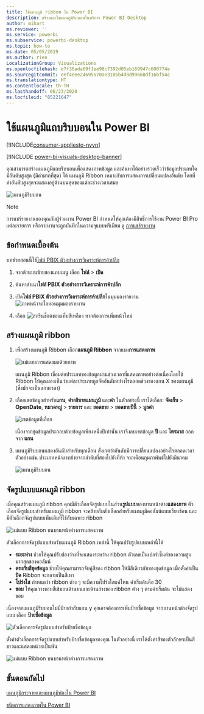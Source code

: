 ```yaml
---
title: ใช้แผนภูมิ ribbon ใน Power BI
description: สร้างและใชแผนภูมิริบบอนในบริการ Power BI Desktop
author: mihart
ms.reviewer: ''
ms.service: powerbi
ms.subservice: powerbi-desktop
ms.topic: how-to
ms.date: 05/05/2019
ms.author: rien
LocalizationGroup: Visualizations
ms.openlocfilehash: e7f36ada69f1ee98c7392d05eb169947c600774e
ms.sourcegitcommit: eef4eee24695570ae3186b4d8d99660df16bf54c
ms.translationtype: HT
ms.contentlocale: th-TH
ms.lasthandoff: 06/23/2020
ms.locfileid: "85221647"
---
```

# <a name="create-ribbon-charts-in-power-bi"></a>ใช้แผนภูมิแถบริบบอนใน Power BI

[!INCLUDE[consumer-appliesto-nyyn](../includes/consumer-appliesto-nyyn.md)]    

[!INCLUDE [power-bi-visuals-desktop-banner](../includes/power-bi-visuals-desktop-banner.md)]

คุณสามารถสร้างแผนภูมิแถบริบบอนเพื่อแสดงภาพข้อมูล และค้นหาได้อย่างรวดเร็วว่าข้อมูลประเภทใดมีอันดับสูงสุด (มีค่ามากที่สุด) ได้ แผนภูมิ Ribbon เหมาะกับการแสดงการเปลี่ยนแปลงอันดับ โดยที่ค่าอันดับสูงสุดจะแสดงอยู่ด้านบนสุดของแต่ละช่วงเวลาเสมอ 

![แผนภูมิริบบอน](media/desktop-ribbon-charts/ribbon-charts-01.png)

> [!NOTE]
> การแชร์รายงานของคุณกับผู้ร่วมงาน Power BI กำหนดให้คุณต้องมีสิทธิ์การใช้งาน Power BI Pro แต่ละรายการ หรือรายงานจะถูกบันทึกในความจุแบบพรีเมียม ดู [การแชร์รายงาน](../collaborate-share/service-share-reports.md)

## <a name="prerequisites"></a>ข้อกำหนดเบื้องต้น

บทช่วยสอนนี้ใช้[ไฟล์ PBIX ตัวอย่างการวิเคราะห์การค้าปลีก](https://download.microsoft.com/download/9/6/D/96DDC2FF-2568-491D-AAFA-AFDD6F763AE3/Retail%20Analysis%20Sample%20PBIX.pbix)

1. จากด้านบนซ้ายของแถบเมนู เลือก **ไฟล์** > **เปิด**
   
2. ค้นหาสำเนา**ไฟล์ PBIX ตัวอย่างการวิเคราะห์การค้าปลีก**

1. เปิด**ไฟล์ PBIX ตัวอย่างการวิเคราะห์การค้าปลีก**ในมุมมองรายงาน ![ภาพหน้าจอไอคอนมุมมองรายงาน](media/power-bi-visualization-kpi/power-bi-report-view.png)

1. เลือก ![สกรีนช็อตของแท็บสีเหลือง](media/power-bi-visualization-kpi/power-bi-yellow-tab.png) หากต้องการเพิ่มหน้าใหม่

## <a name="create-a-ribbon-chart"></a>สร้างแผนภูมิ ribbon

1. เพื่อสร้างแผนภูมิ Ribbon เลือก**แผนภูมิ Ribbon** จากแผง**การแสดงภาพ**

    ![แม่แบบการแสดงผลด้วยภาพ](media/desktop-ribbon-charts/power-bi-template.png)

    แผนภูมิ Ribbon เชื่อมต่อประเภทของข้อมูลผ่านช่วงเวลาที่แสดงภาพอย่างต่อเนื่องโดยใช้ Ribbon ให้คุณมองเห็นว่าแต่ละประเภทถูกจัดอันดับอย่างไรตลอดช่วงของแกน X ของแผนภูมิ (ซึ่งมักจะเป็นแกนเวลา)

2. เลือกเขตข้อมูลสำหรับ**แกน**, **คำอธิบายแผนภูมิ** และ**ค่า**  ในตัวอย่างนี้ เราได้เลือก: **จัดเก็บ** > **OpenDate**, **หมวดหมู่** > **รายการ** และ **ยอดขาย** > **ยอดขายปีนี้** > **มูลค่า**  

    ![เขตข้อมูลที่เลือก](media/desktop-ribbon-charts/power-bi-ribbon-values.png)

    เนื่องจากชุดข้อมูลประกอบด้วยข้อมูลเพียงหนึ่งปีเท่านั้น เราจึงลบเขตข้อมูล **ปี** และ **ไตรมาส** ออกจาก **แกน**

3. แผนภูมิริบบอนแสดงอันดับสำหรับทุกเดือน สังเกตว่าอันดับมีการเปลี่ยนแปลงอย่างไรตลอดเวลา ตัวอย่างเช่น ประเภทหน้าแรกย้ายจากลำดับที่สองไปยังที่ห้า จากเดือนกุมภาพันธ์ไปยังมีนาคม

    ![แผนภูมิริบบอน](media/desktop-ribbon-charts/power-bi-ribbon.png)

## <a name="format-a-ribbon-chart"></a>จัดรูปแบบแผนภูมิ ribbon
เมื่อคุณสร้างแผนภูมิ ribbon คุณมีตัวเลือกจัดรูปแบบในส่วน**รูปแบบ**ของบานหน้าต่าง**แสดงภาพ** ตัวเลือกจัดรูปแบบสำหรับแผนภูมิ ribbon จะคล้ายกับตัวเลือกสำหรับแผนภูมิคอลัมน์แบบเรียงซ้อน และมีตัวเลือกจัดรูปแบบเพิ่มเติมที่ใช้กับเฉพาะ ribbon

![แม่แบบ Ribbon บนบานหน้าต่างการแสดงภาพ](media/desktop-ribbon-charts/power-bi-format-ribbon.png)

ตัวเลือกการจัดรูปแบบสำหรับแผนภูมิ Ribbon เหล่านี้ ให้คุณปรับรูปแบบเหล่านี้ได้

* **ระยะห่าง** ช่วยให้คุณปรับช่องว่างที่จะแสดงระหว่าง ribbon ตัวเลขเป็นเปอร์เซ็นต์ของความสูงมากสุดของคอลัมน์
* **ตรงกับสีชุดข้อมูล** ช่วยให้คุณสามารถจับคู่สีของ ribbon ให้มีสีเดียวกับของชุดข้อมูล เมื่อตั้งค่าเป็น **ปิด** Ribbon จะกลายเป็นสีเทา
* **โปร่งใส** กำหนดว่า ribbon ต่าง ๆ จะมีความโปร่งใสแค่ไหน ค่าเริ่มต้นคือ 30
* **ขอบ** ให้คุณวางขอบสีเข้มบนด้านบนและด้านล่างของ ribbon ต่าง ๆ ตามค่าเริ่มต้น จะไม่แสดงขอบ

เนื่องจากแผนภูมิริบบอนไม่มีป้ายกำกับแกน y คุณอาจต้องการเพิ่มป้ายชื่อข้อมูล จากบานหน้าต่างจัดรูปแบบ เลือก **ป้ายชื่อข้อมูล** 

![ตัวเลือกการจัดรูปแบบสำหรับป้ายชื่อข้อมูล](media/desktop-ribbon-charts/power-bi-labels.png)

ตั้งค่าตัวเลือกการจัดรูปแบบสำหรับป้ายชื่อข้อมูลของคุณ ในตัวอย่างนี้ เราได้ตั้งค่าสีของตัวอักษรเป็นสีขาวและแสดงหน่วยเป็นพัน

![แม่แบบ Ribbon บนบานหน้าต่างการแสดงภาพ](media/desktop-ribbon-charts/power-bi-data-labels.png)

## <a name="next-steps"></a>ขั้นตอนถัดไป

[แผนภูมิกระจายและแผนภูมิฟองใน Power BI](power-bi-visualization-scatter.md)

[ชนิดการแสดงภาพใน Power BI](power-bi-visualization-types-for-reports-and-q-and-a.md)
